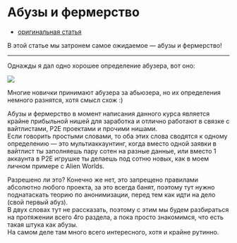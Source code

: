 # Абузы и фермерство
- [оригинальная статья](https://teletype.in/@greezblog/abuzy-i-fermerstvo_3.7)

В этой статье мы затронем самое ожидаемое — абузы и фермерство!

---

Однажды я дал одно хорошее определение абузера, вот оно:

![](https://cdn-images-1.medium.com/max/800/1*m0nVE2Y2azes12MQPSUeaA.png)

Многие новички принимают абузера за абьюзера, но их определения немного разнятся, хотя смысл схож :)

Абузы и фермерство в момент написания данного курса является крайне прибыльной нишей для заработка и отлично работают в связке с вайтлистами, P2E проектами и прочими нишами.  
Если говорить простыми словами, то оба этих слова сводятся к одному определению — это мультиаккаунтинг, когда вместо одной заявки в вайтлист ты заполняешь пару сотен на разные данные, или вместо 1 аккаунта в P2E игрушке ты делаешь под сотню новых, как в моем личном примере с Alien Worlds.

Разрешено ли это? Конечно же нет, это запрещено правилами абсолютно любого проекта, за это всегда банят, поэтому тут нужно поднатаскать теорию по анонимизации, перед тем как идти на дело (свой первый абуз).  
В двух словах тут не рассказать, поэтому с этим мы будем разбираться на протяжении всего 4го раздела, а пока просто знакомимся, что есть такая штука как абузы.  
На самом деле там много всего интересного, хотя и крайне рутинно.